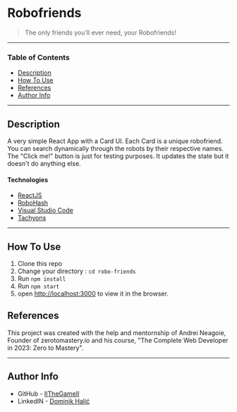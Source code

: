 # Robofriends

> The only friends you'll ever need, your Robofriends!

---

### Table of Contents

- [Description](#description)
- [How To Use](#how-to-use)
- [References](#references)
- [Author Info](#author-info)

---

## Description

A very simple React App with a Card UI. Each Card is a unique robofriend. You can search dynamically through the robots by their respective names. The "Click me!" button is just for testing purposes. It updates the state but it doesn't do anything else. 
#### Technologies

- [ReactJS](https://reactjs.org/)
- [RoboHash](https://robohash.org/)
- [Visual Studio Code](https://code.visualstudio.com/)
- [Tachyons](https://tachyons.io/)

---

## How To Use

1. Clone this repo
2. Change your directory : `cd robo-friends`
3. Run `npm install`
5. Run `npm start`
6. open [http://localhost:3000](http://localhost:3000) to view it in the browser.

## References

This project was created with the help and mentornship of Andrei Neagoie, Founder of zerotomastery.io and his course, "The Complete Web Developer in 2023: Zero to Mastery". 

---

## Author Info

- GitHub - [IITheGameII](https://github.com/IITheGameII)
- LinkedIN - [Dominik Halić](https://www.linkedin.com/in/dominik-hali%C4%87-55a922220/)
